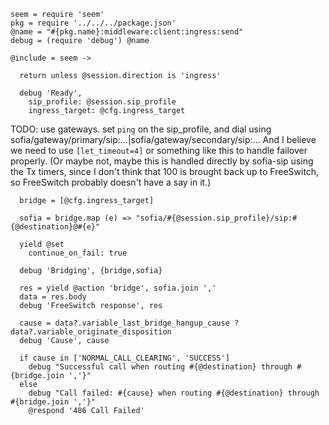     seem = require 'seem'
    pkg = require '../../../package.json'
    @name = "#{pkg.name}:middleware:client:ingress:send"
    debug = (require 'debug') @name

    @include = seem ->

      return unless @session.direction is 'ingress'

      debug 'Ready',
        sip_profile: @session.sip_profile
        ingress_target: @cfg.ingress_target

TODO: use gateways. set `ping` on the sip_profile, and dial using sofia/gateway/primary/sip:...|sofia/gateway/secondary/sip:...
And I believe we need to use `[let_timeout=4]` or something like this to handle failover properly. (Or maybe not, maybe this is handled directly by sofia-sip using the Tx timers, since I don't think that 100 is brought back up to FreeSwitch, so FreeSwitch probably doesn't have a say in it.)

      bridge = [@cfg.ingress_target]

      sofia = bridge.map (e) => "sofia/#{@session.sip_profile}/sip:#{@destination}@#{e}"

      yield @set
        continue_on_fail: true

      debug 'Bridging', {bridge,sofia}

      res = yield @action 'bridge', sofia.join ','
      data = res.body
      debug 'FreeSwitch response', res

      cause = data?.variable_last_bridge_hangup_cause ? data?.variable_originate_disposition
      debug 'Cause', cause

      if cause in ['NORMAL_CALL_CLEARING', 'SUCCESS']
        debug "Successful call when routing #{@destination} through #{bridge.join ','}"
      else
        debug "Call failed: #{cause} when routing #{@destination} through #{bridge.join ','}"
        @respond '486 Call Failed'
